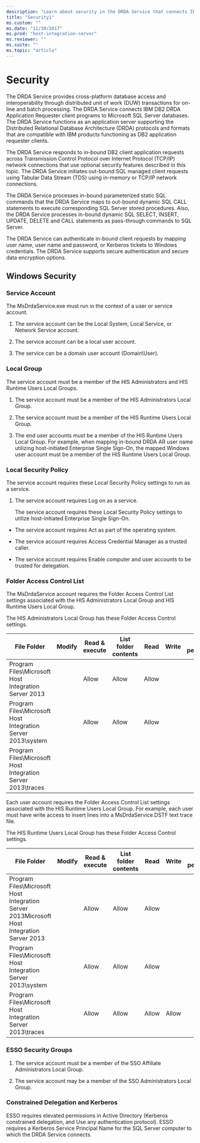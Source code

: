 ```yaml
---
description: "Learn about security in the DRDA Service that connects IBM DB2 DRDA Application Requester client programs to Microsoft SQL Server databases."
title: "Security1"
ms.custom: ""
ms.date: "11/30/2017"
ms.prod: "host-integration-server"
ms.reviewer: ""
ms.suite: ""
ms.topic: "article"
---
```

# Security

The DRDA Service provides cross-platform database access and interoperability through distributed unit of work (DUW) transactions for on-line and batch processing. The DRDA Service connects IBM DB2 DRDA Application Requester client programs to Microsoft SQL Server databases. The DRDA Service functions as an application server supporting the Distributed Relational Database Architecture (DRDA) protocols and formats that are compatible with IBM products functioning as DB2 application requester clients.  
  
 The DRDA Service responds to in-bound DB2 client application requests across Transmission Control Protocol over Internet Protocol (TCP/IP) network connections that use optional security features described in this topic. The DRDA Service initiates out-bound SQL managed client requests using Tabular Data Stream (TDS) using in-memory or TCP/IP network connections.  
  
 The DRDA Service processes in-bound parameterized static SQL commands that the DRDA Service maps to out-bound dynamic SQL CALL statements to execute corresponding SQL Server stored procedures. Also, the DRDA Service processes in-bound dynamic SQL SELECT, INSERT, UPDATE, DELETE and CALL statements as pass-through commands to SQL Server.  
  
 The DRDA Service can authenticate in-bound client requests by mapping user name, user name and password, or Kerberos tickets to Windows credentials. The DRDA Service supports secure authentication and secure data encryption options.  
  
## Windows Security  
  
### Service Account  
 The MsDrdaService.exe must run in the context of a user or service account.  
  
1.  The service account can be the Local System, Local Service, or Network Service account.  
  
2.  The service account can be a local user account.  
  
3.  The service can be a domain user account (Domain\User).  
  
### Local Group  
 The service account must be a member of the HIS Administrators and HIS Runtime Users Local Groups.  
  
1.  The service account must be a member of the HIS Administrators Local Group.  
  
2.  The service account must be a member of the HIS Runtime Users Local Group.  
  
3.  The end user accounts must be a member of the HIS Runtime Users Local Group. For example, when mapping in-bound DRDA AR user name utilizing host-initiated Enterprise Single Sign-On, the mapped Windows user account must be a member of the HIS Runtime Users Local Group.  
  
### Local Security Policy  
 The service account requires these Local Security Policy settings to run as a service.  
  
1. The service account requires Log on as a service.  
  
   The service account requires these Local Security Policy settings to utilize host-initiated Enterprise Single Sign-On.  
  
-   The service account requires Act as part of the operating system.  
  
-   The service account requires Access Credential Manager as a trusted caller.  
  
-   The service account requires Enable computer and user accounts to be trusted for delegation.  
  
### Folder Access Control List  
 The MsDrdaService account requires the Folder Access Control List settings associated with the HIS Administrators Local Group and HIS Runtime Users Local Group.  
  
 The HIS Administrators Local Group has these Folder Access Control settings.  
  
|File Folder|Modify|Read & execute|List folder contents|Read|Write|Special permissions|  
|-----------------|------------|--------------------|--------------------------|----------|-----------|-------------------------|  
|Program Files\Microsoft Host Integration Server 2013||Allow|Allow|Allow|||  
|Program Files\Microsoft Host Integration Server 2013\system||Allow|Allow|Allow|||  
|Program Files\Microsoft Host Integration Server 2013\traces|||||||  
  
 Each user account requires the Folder Access Control List settings associated with the HIS Runtime Users Local Group. For example, each user must have write access to insert lines into a MsDrdaService.DSTF text trace file.  
  
 The HIS Runtime Users Local Group has these Folder Access Control settings.  
  
|File Folder|Modify|Read & execute|List folder contents|Read|Write|Special permissions|  
|-----------------|------------|--------------------|--------------------------|----------|-----------|-------------------------|  
|Program Files\Microsoft Host Integration Server 2013Microsoft Host Integration Server 2013||Allow|Allow|Allow|||  
|Program Files\Microsoft Host Integration Server 2013\system||Allow|Allow|Allow|||  
|Program Files\Microsoft Host Integration Server 2013\traces||Allow|Allow|Allow|Allow||  
  
### ESSO Security Groups  
  
1.  The service account must be a member of the SSO Affiliate Administrators Local Group.  
  
2.  The service account may be a member of the SSO Administrators Local Group.  
  
### Constrained Delegation and Kerberos  
 ESSO requires elevated permissions in Active Directory (Kerberos constrained delegation, and Use any authentication protocol). ESSO requires a Kerberos Service Principal Name for the SQL Server computer to which the DRDA Service connects.
